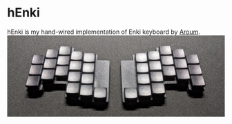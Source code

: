 # hEnki
hEnki is my hand-wired implementation of Enki keyboard by [Aroum](https://github.com/aroum).
![hEnki view](images/header.jpg)
